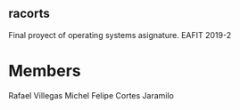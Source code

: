 ## racorts
Final proyect of operating systems asignature.
EAFIT 2019-2

# Members
Rafael Villegas Michel
Felipe Cortes Jaramilo
